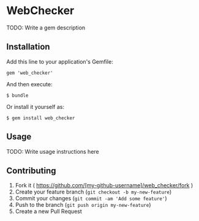 # WebChecker

TODO: Write a gem description

## Installation

Add this line to your application's Gemfile:

    gem 'web_checker'

And then execute:

    $ bundle

Or install it yourself as:

    $ gem install web_checker

## Usage

TODO: Write usage instructions here

## Contributing

1. Fork it ( https://github.com/[my-github-username]/web_checker/fork )
2. Create your feature branch (`git checkout -b my-new-feature`)
3. Commit your changes (`git commit -am 'Add some feature'`)
4. Push to the branch (`git push origin my-new-feature`)
5. Create a new Pull Request
